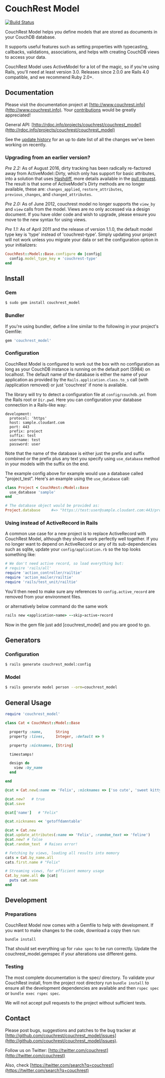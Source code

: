 # CouchRest Model

[![Build Status](https://travis-ci.org/couchrest/couchrest_model.png)](https://travis-ci.org/couchrest/couchrest_model)

CouchRest Model helps you define models that are stored as documents in your CouchDB database.

It supports useful features such as setting properties with typecasting, callbacks, validations, associations, and helps
with creating CouchDB views to access your data.

CouchRest Model uses ActiveModel for a lot of the magic, so if you're using Rails, you'll need at least version 3.0. Releases since 2.0.0 are Rails 4.0 compatible, and we recommend Ruby 2.0+.

## Documentation

Please visit the documentation project at [http://www.couchrest.info](http://www.couchrest.info). Your [contributions](https://github.com/couchrest/couchrest.github.com) would be greatly appreciated!

General API: [http://rdoc.info/projects/couchrest/couchrest_model](http://rdoc.info/projects/couchrest/couchrest_model)

See the [update history](https://github.com/couchrest/couchrest_model/blob/master/history.md) for an up to date list of all the changes we've been working on recently.

### Upgrading from an earlier version?

*Pre 2.2:* As of August 2016, dirty tracking has been radically re-factored away from ActiveModel::Dirty, which only has support for basic attributes, into a solution that uses [Hashdiff](https://github.com/liufengyun/hashdiff), more details available in the [pull request](https://github.com/couchrest/couchrest_model/pull/211). The result is that some of ActiveModel's Dirty methods are no longer available, these are: `changes_applied`, `restore_attributes`, `previous_changes`, and `changed_attributes`.

*Pre 2.0:* As of June 2012, couchrest model no longer supports the `view_by` and `view` calls from the model. Views are no only accessed via a design document. If you have older code and wish to upgrade, please ensure you move to the new syntax for using views.

*Pre 1.1:* As of April 2011 and the release of version 1.1.0, the default model type key is 'type' instead of 'couchrest-type'. Simply updating your project will not work unless you migrate your data or set the configuration option in your initializers:

```ruby
CouchRest::Model::Base.configure do |config|
  config.model_type_key = 'couchrest-type'
end
```

## Install

### Gem

```bash
$ sudo gem install couchrest_model
```

### Bundler

If you're using bundler, define a line similar to the following in your project's Gemfile:

```ruby
gem 'couchrest_model'
```

### Configuration

CouchRest Model is configured to work out the box with no configuration as long as your CouchDB instance is running on the default port (5984) on localhost. The default name of the database is either the name of your application as provided by the `Rails.application.class.to_s` call (with /application removed) or just 'couchrest' if none is available.

The library will try to detect a configuration file at `config/couchdb.yml` from the Rails root or `Dir.pwd`. Here you can configuration your database connection in a Rails-like way:

    development:
      protocol: 'https'
      host: sample.cloudant.com
      port: 443
      prefix: project
      suffix: test
      username: test
      password: user

Note that the name of the database is either just the prefix and suffix combined or the prefix plus any text you specify using `use_database` method in your models with the suffix on the end.

The example config above for example would use a database called "project_test". Here's an example using the `use_database` call:

```ruby
class Project < CouchRest::Model::Base
  use_database 'sample'
end

# The database object would be provided as:
Project.database     #=> "https://test:user@sample.cloudant.com:443/project_sample_test"
```

### Using instead of ActiveRecord in Rails

A common use case for a new project is to replace ActiveRecord with CouchRest Model, although they should work perfectly well together. If you no longer want to depend on ActiveRecord or any of its sub-dependencies such as sqlite, update your `config/application.rb` so the top looks something like:

```ruby
# We don't need active record, so load everything but:
# require 'rails/all'
require 'action_controller/railtie'
require 'action_mailer/railtie'
require 'rails/test_unit/railtie'
```

You'll then need to make sure any references to `config.active_record` are removed from your environment files.

or alternatively below command do the same work
```ruby
rails new <application-name> --skip-active-record
```
Now in the gem file just add [couchrest_model] and you are good to go.

## Generators

### Configuration

```bash
$ rails generate couchrest_model:config
```

### Model

```bash
$ rails generate model person --orm=couchrest_model
```

## General Usage

```ruby
require 'couchrest_model'

class Cat < CouchRest::Model::Base

  property :name,      String
  property :lives,     Integer, :default => 9

  property :nicknames, [String]

  timestamps!

  design do
    view :by_name
  end

end

@cat = Cat.new(:name => 'Felix', :nicknames => ['so cute', 'sweet kitty'])

@cat.new?   # true
@cat.save

@cat['name']   # "Felix"

@cat.nicknames << 'getoffdamntable'

@cat = Cat.new
@cat.update_attributes(:name => 'Felix', :random_text => 'feline')
@cat.new? # false
@cat.random_text  # Raises error!

# Fetching by views, loading all results into memory
cats = Cat.by_name.all
cats.first.name # "Felix"

# Streaming views, for efficient memory usage
Cat.by_name.all do |cat|
  puts cat.name
end
```

## Development

### Preparations

CouchRest Model now comes with a Gemfile to help with development. If you want to make changes to the code, download a copy then run:

```bash
bundle install
```

That should set everything up for `rake spec` to be run correctly. Update the couchrest_model.gemspec if your alterations
use different gems.

### Testing

The most complete documentation is the spec/ directory. To validate your CouchRest install, from the project root directory run `bundle install` to ensure all the development dependencies are available and then `rspec spec` or `bundle exec rspec spec`.

We will not accept pull requests to the project without sufficient tests.

## Contact

Please post bugs, suggestions and patches to the bug tracker at [http://github.com/couchrest/couchrest_model/issues](http://github.com/couchrest/couchrest_model/issues).

Follow us on Twitter: [http://twitter.com/couchrest](http://twitter.com/couchrest)

Also, check [https://twitter.com/search?q=couchrest](https://twitter.com/search?q=couchrest)


